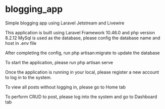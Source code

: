 # blogging_app
Simple blogging app using Laravel Jetstream and Livewire

This application is built using Laravel Framework 10.46.0 and php version 8.2.12
MySql is used as the database, please config the database name and host in .env file

After completing the config, run php artisan:migrate to update the database

To start the application, please run php artisan serve

Once the application is running in your local, please register a new account to log in to the system.

To view all posts without logging in, please go to Home tab

To perform CRUD to post, please log into the system and go to Dashboard tab